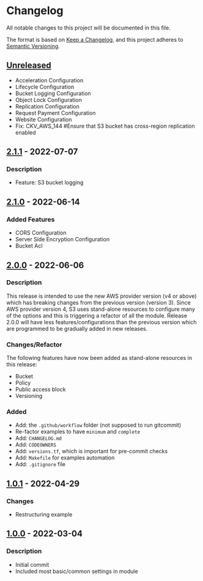 # Changelog
All notable changes to this project will be documented in this file.

The format is based on [Keep a Changelog](https://keepachangelog.com/en/1.0.0/),
and this project adheres to [Semantic Versioning](https://semver.org/spec/v2.0.0.html).

## [Unreleased]
- Acceleration Configuration
- Lifecycle Configuration
- Bucket Logging Configuration
- Object Lock Configuration
- Replication Configuration
- Request Payment Configuration
- Website Configuration
- Fix: CKV_AWS_144 #Ensure that S3 bucket has cross-region replication enabled

## [2.1.1] - 2022-07-07
### Description
- Feature: S3 bucket logging

[2.1.1]: https://github.com/boldlink/terraform-aws-s3/releases/tag/2.1.1

## [2.1.0] - 2022-06-14
### Added Features
- CORS Configuration
- Server Side Encryption Configuration
- Bucket Acl

[2.1.0]: https://github.com/boldlink/terraform-aws-s3/releases/tag/2.1.0

## [2.0.0] - 2022-06-06
### Description
This release is intended to use the new AWS provider version (v4 or above) which has breaking changes from the previous version (version 3).
Since AWS provider version 4, S3 uses stand-alone resources to configure many of the options and this is triggering a refactor of all the module. Release 2.0.0 will have less features/configurations than the previous version which are programmed to be gradually added in new releases.

### Changes/Refactor
The following features have now been added as stand-alone resources in this release:
- Bucket
- Policy
- Public access block
- Versioning

### Added
- Add: the `.github/workflow` folder (not supposed to run gitcommit)
- Re-factor examples to have `minimum` and `complete`
- Add: `CHANGELOG.md`
- Add: `CODEOWNERS`
- Add: `versions.tf`, which is important for pre-commit checks
- Add: `Makefile` for examples automation
- Add: `.gitignore` file

[2.0.0]: https://github.com/boldlink/terraform-aws-s3/releases/tag/2.0.0

## [1.0.1] - 2022-04-29
### Changes
- Restructuring example

[1.0.1]: https://github.com/boldlink/terraform-aws-s3/releases/tag/1.0.1

## [1.0.0] - 2022-03-04
### Description
- Initial commit
- Included most basic/common settings in module

[1.0.0]: https://github.com/boldlink/terraform-aws-s3/releases/tag/1.0.0

[Unreleased]: https://github.com/boldlink/terraform-aws-s3/releases/tag/2.1.1...HEAD

